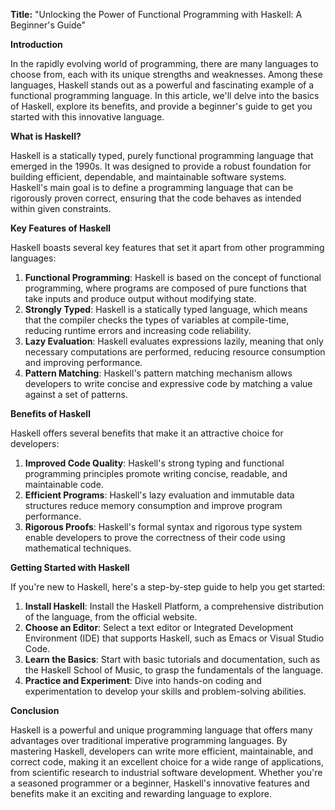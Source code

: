 **Title:** "Unlocking the Power of Functional Programming with Haskell: A Beginner's Guide"

**Introduction**

In the rapidly evolving world of programming, there are many languages to choose from, each with its unique strengths and weaknesses. Among these languages, Haskell stands out as a powerful and fascinating example of a functional programming language. In this article, we'll delve into the basics of Haskell, explore its benefits, and provide a beginner's guide to get you started with this innovative language.

**What is Haskell?**

Haskell is a statically typed, purely functional programming language that emerged in the 1990s. It was designed to provide a robust foundation for building efficient, dependable, and maintainable software systems. Haskell's main goal is to define a programming language that can be rigorously proven correct, ensuring that the code behaves as intended within given constraints.

**Key Features of Haskell**

Haskell boasts several key features that set it apart from other programming languages:

1. **Functional Programming**: Haskell is based on the concept of functional programming, where programs are composed of pure functions that take inputs and produce output without modifying state.
2. **Strongly Typed**: Haskell is a statically typed language, which means that the compiler checks the types of variables at compile-time, reducing runtime errors and increasing code reliability.
3. **Lazy Evaluation**: Haskell evaluates expressions lazily, meaning that only necessary computations are performed, reducing resource consumption and improving performance.
4. **Pattern Matching**: Haskell's pattern matching mechanism allows developers to write concise and expressive code by matching a value against a set of patterns.

**Benefits of Haskell**

Haskell offers several benefits that make it an attractive choice for developers:

1. **Improved Code Quality**: Haskell's strong typing and functional programming principles promote writing concise, readable, and maintainable code.
2. **Efficient Programs**: Haskell's lazy evaluation and immutable data structures reduce memory consumption and improve program performance.
3. **Rigorous Proofs**: Haskell's formal syntax and rigorous type system enable developers to prove the correctness of their code using mathematical techniques.

**Getting Started with Haskell**

If you're new to Haskell, here's a step-by-step guide to help you get started:

1. **Install Haskell**: Install the Haskell Platform, a comprehensive distribution of the language, from the official website.
2. **Choose an Editor**: Select a text editor or Integrated Development Environment (IDE) that supports Haskell, such as Emacs or Visual Studio Code.
3. **Learn the Basics**: Start with basic tutorials and documentation, such as the Haskell School of Music, to grasp the fundamentals of the language.
4. **Practice and Experiment**: Dive into hands-on coding and experimentation to develop your skills and problem-solving abilities.

**Conclusion**

Haskell is a powerful and unique programming language that offers many advantages over traditional imperative programming languages. By mastering Haskell, developers can write more efficient, maintainable, and correct code, making it an excellent choice for a wide range of applications, from scientific research to industrial software development. Whether you're a seasoned programmer or a beginner, Haskell's innovative features and benefits make it an exciting and rewarding language to explore.